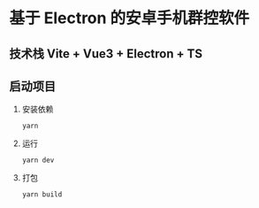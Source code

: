 # 基于 Electron 的安卓手机群控软件

## 技术栈 Vite + Vue3 + Electron + TS

## 启动项目
1. 安装依赖

    ```
    yarn
    ```

2. 运行

    ```
    yarn dev
    ```

3. 打包

    ```
    yarn build
    ```